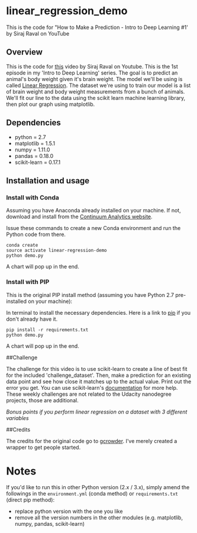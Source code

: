 # linear_regression_demo
This is the code for "How to Make a Prediction - Intro to Deep Learning #1' by Siraj Raval on YouTube

## Overview
This is the code for [this](https://youtu.be/vOppzHpvTiQ) video by Siraj Raval on Youtube. This is the 1st episode in my 'Intro to Deep Learning' series. The goal is to predict an animal's body weight given it's brain weight. The model we'll be using is called [Linear Regression](http://www.statisticssolutions.com/what-is-linear-regression/). The dataset we're using to train our model is a list of brain weight and body weight measurements from a bunch of animals. We'll fit our line to the data using the scikit learn machine learning library, then plot our graph using matplotlib.

## Dependencies

- python = 2.7
- matplotlib = 1.5.1
- numpy = 1.11.0
- pandas = 0.18.0
- scikit-learn = 0.17.1

## Installation and usage

### Install with Conda

Assuming you have Anaconda already installed on your machine. If not, download and install from the [Continuum Analytics website](https://www.continuum.io/downloads).

Issue these commands to create a new Conda environment and run the Python code from there.

```
conda create
source activate linear-regression-demo
python demo.py
```

A chart will pop up in the end.

### Install with PIP

This is the original PIP install method (assuming you have Python 2.7 pre-installed on your machine):

In terminal to install the necessary dependencies. Here is a link to [pip](https://pip.pypa.io/en/stable/installing/) if you don't already have it.

```
pip install -r requirements.txt
python demo.py
```

A chart will pop up in the end.

##Challenge

The challenge for this video is to use scikit-learn to create a line of best fit for the included 'challenge_dataset'. Then, make a prediction for an existing data point and see how close it matches up to the actual value. Print out the error you get. You can use scikit-learn's [documentation](http://scikit-learn.org/stable/documentation.html) for more help. These weekly challenges are not related to the Udacity nanodegree projects, those are additional.

*Bonus points if you perform linear regression on a dataset with 3 different variables*

##Credits

The credits for the original code go to [gcrowder](https://github.com/gcrowder). I've merely created a wrapper to get people started.

# Notes

If you'd like to run this in other Python version (2.x / 3.x), simply amend the followings in the `environment.yml` (conda method) or `requirements.txt` (direct pip method):
- replace python version with the one you like
- remove all the version numbers in the other modules (e.g. matplotlib, numpy, pandas, scikit-learn)
